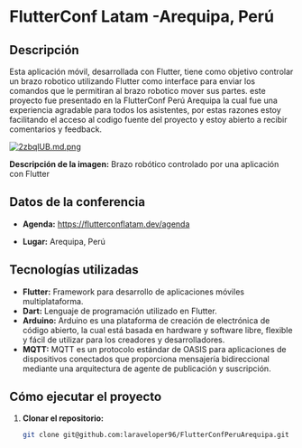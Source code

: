 # FlutterConf Latam -Arequipa, Perú

## Descripción

Esta aplicación móvil, desarrollada con Flutter, tiene como objetivo controlar un brazo robotico utilizando Flutter como interface para enviar los comandos que le permitiran al brazo robotico mover sus partes. 
este proyecto fue presentado en la FlutterConf Perú Arequipa la cual fue una experiencia agradable para todos los asistentes, por estas razones estoy facilitando el acceso al codigo fuente del proyecto y estoy abierto a recibir comentarios y feedback.

[![2zbqlUB.md.png](https://iili.io/2zbqlUB.md.png)](https://freeimage.host/i/2zbqlUB)

**Descripción de la imagen:** Brazo robótico controlado por una aplicación con Flutter

## Datos de la conferencia

* **Agenda:** https://flutterconflatam.dev/agenda

* **Lugar:** Arequipa, Perú

## Tecnologías utilizadas

* **Flutter:** Framework para desarrollo de aplicaciones móviles multiplataforma.
* **Dart:** Lenguaje de programación utilizado en Flutter.
* **Arduino:** Arduino es una plataforma de creación de electrónica de código abierto, la cual está basada en hardware y software libre, flexible y fácil de utilizar para los creadores y desarrolladores.
* **MQTT:** MQTT es un protocolo estándar de OASIS para aplicaciones de dispositivos conectados que proporciona mensajería bidireccional mediante una arquitectura de agente de publicación y suscripción.

## Cómo ejecutar el proyecto

1. **Clonar el repositorio:**
   ```bash
   git clone git@github.com:laraveloper96/FlutterConfPeruArequipa.git
